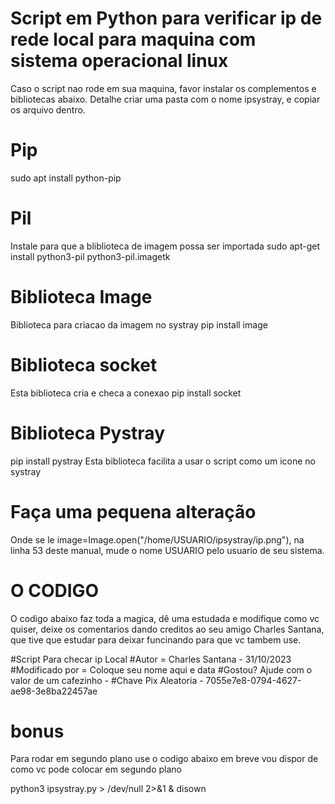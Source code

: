 # Script em Python para verificar ip de rede local para maquina com sistema operacional linux

Caso o script nao rode em sua maquina, favor instalar os complementos e bibliotecas abaixo.
Detalhe criar uma pasta com o nome ipsystray, e copiar os arquivo dentro.

# Pip
sudo apt install python-pip

# Pil
Instale para que a bliblioteca de imagem possa ser importada
sudo apt-get install python3-pil python3-pil.imagetk

# Biblioteca Image
Biblioteca para criacao da imagem no systray
pip install image

# Biblioteca socket
Esta biblioteca cria e checa a conexao
pip install socket

# Biblioteca Pystray
pip install pystray
Esta biblioteca facilita a usar o script como um icone no systray



# Faça uma pequena alteração
Onde se le image=Image.open("/home/USUARIO/ipsystray/ip.png"), na linha 53 deste manual, mude o nome USUARIO pelo usuario de seu sistema.


# O CODIGO
O codigo abaixo faz toda a magica, dê uma estudada e modifique como vc quiser, deixe os comentarios dando creditos ao seu amigo Charles Santana, que tive que estudar para deixar funcinando para que vc tambem use. 



#Script Para checar ip Local
#Autor = Charles Santana - 31/10/2023
#Modificado por = Coloque seu nome aqui e data
#Gostou? Ajude com o valor de um cafezinho - 
#Chave Pix Aleatoria - 7055e7e8-0794-4627-ae98-3e8ba22457ae

# bonus
Para rodar em segundo plano use o codigo abaixo
em breve vou dispor de como vc pode colocar em segundo plano

python3 ipsystray.py > /dev/null 2>&1 & disown

